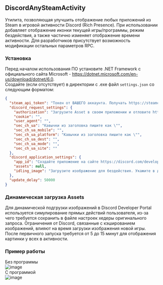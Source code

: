 ## DiscordAnySteamActivity
Утилита, позволяющая улучшить отображение любых приложений из Steam в игровой активности Discord (Rich Presence). При использовании добавляет отображение иконки текущей игры/программы, режим бездействия, а также частично изменяет отображение времени активности. Для разработчиков присутствует возможность модификации остальных параметров RPC.

### Установка
Перед началом использования ПО установите .NET Framework с официального сайта Microsoft - https://dotnet.microsoft.com/en-us/download/dotnet/6.0. <br/>
Создайте (если отсутствует) в директории с .exe файл `settings.json` со следующим форматом:<br/>
```json
{
  "steam_api_token": "Токен от ВАШЕГО аккаунта. Получать https://steamcommunity.com/dev/apikey",
  "discord_request_settings": {
    "authorization": "Загрузите Asset в своем приложении и отловите http запрос с помощью Ctrl + Shift + I -> Сеть. Поля - заголовки запроса",
    "cookie": "",
    "user_agent": "",
    "sec_ch_ua": "Кавычки из заголовка пишите как \"",
    "sec_ch_ua_mobile": "",
    "sec_ch_ua_platform": "Кавычки из заголовка пишите как \"",
    "sec_ch_ua_dest": "",
    "sec_ch_ua_mode": "",
    "sec_ch_ua_site": ""
  },
  "discord_application_settings": { 
    "app_id": "Создайте приложение на сайте https://discord.com/developers/applications. APPLICATION ID", 
    "assets": null,
    "idling_image": "Загрузите изображение для бездействия. Укажите в данном поле название файла"
  },
  "update_delay": 50000
}
```

### Динамическая загрузка Assets
Для динамической подгрузки изображений в Discord Developer Portal используется симулирование прямых действий пользователя, из-за чего требуется сохранить в файле настроек хедеры оригинального запроса. Ограничения от Discord, связанные с кэшированием изображений, влияют на время загрузки изображения новой игры. После первичного запуска требуется от 5 до 15 минут для отображения картинки у всех в активности.

### Пример работы
Без программы<br/> ![image](https://user-images.githubusercontent.com/56792892/178103194-29688bc6-9567-46c1-8e10-b3cd0f3b5941.png) <br/>
С программой <br/>![image](https://user-images.githubusercontent.com/56792892/178103230-0a583a48-de01-4e33-bff6-417c86b8ceff.png)

